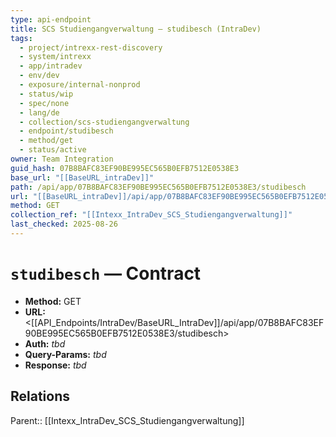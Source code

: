 ```yaml
---
type: api-endpoint
title: SCS Studiengangverwaltung — studibesch (IntraDev)
tags:
  - project/intrexx-rest-discovery
  - system/intrexx
  - app/intradev
  - env/dev
  - exposure/internal-nonprod
  - status/wip
  - spec/none
  - lang/de
  - collection/scs-studiengangverwaltung
  - endpoint/studibesch
  - method/get
  - status/active
owner: Team Integration
guid_hash: 07B8BAFC83EF90BE995EC565B0EFB7512E0538E3
base_url: "[[BaseURL_intraDev]]"
path: /api/app/07B8BAFC83EF90BE995EC565B0EFB7512E0538E3/studibesch
url: "[[BaseURL_intraDev]]/api/app/07B8BAFC83EF90BE995EC565B0EFB7512E0538E3/studibesch"
method: GET
collection_ref: "[[Intexx_IntraDev_SCS_Studiengangverwaltung]]"
last_checked: 2025-08-26
---
```


# `studibesch` — Contract
- **Method:** GET  
- **URL:** <[[API_Endpoints/IntraDev/BaseURL_IntraDev]]/api/app/07B8BAFC83EF90BE995EC565B0EFB7512E0538E3/studibesch>  
- **Auth:** _tbd_  
- **Query-Params:** _tbd_  
- **Response:** _tbd_

## Relations
Parent:: [[Intexx_IntraDev_SCS_Studiengangverwaltung]]
